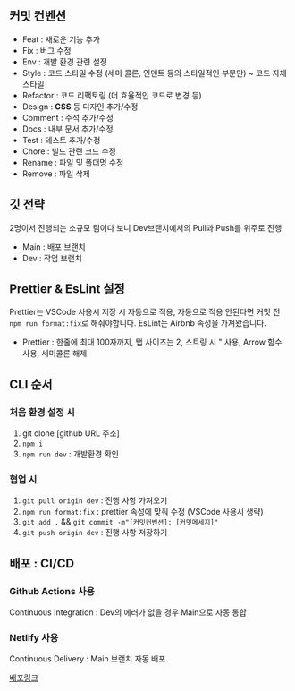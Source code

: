 ## 커밋 컨벤션

- Feat : 새로운 기능 추가
- Fix : 버그 수정
- Env : 개발 환경 관련 설정
- Style : 코드 스타일 수정 (세미 콜론, 인덴트 등의 스타일적인 부분만) ~ 코드 자체 스타일
- Refactor : 코드 리팩토링 (더 효율적인 코드로 변경 등)
- Design : **CSS** 등 디자인 추가/수정
- Comment : 주석 추가/수정
- Docs : 내부 문서 추가/수정
- Test : 테스트 추가/수정
- Chore : 빌드 관련 코드 수정
- Rename : 파일 및 폴더명 수정
- Remove : 파일 삭제

## 깃 전략

2명이서 진행되는 소규모 팀이다 보니 Dev브랜치에서의 Pull과 Push를 위주로 진행

- Main : 배포 브랜치
- Dev : 작업 브랜치

## Prettier & EsLint 설정

Prettier는 VSCode 사용시 저장 시 자동으로 적용, 자동으로 적용 안된다면 커밋 전 `npm run format:fix`로 해줘야합니다.
EsLint는 Airbnb 속성을 가져왔습니다.

- Prettier : 한줄에 최대 100자까지, 탭 사이즈는 2, 스트링 시 " 사용, Arrow 함수 사용, 세미콜론 해제

## CLI 순서

### 처음 환경 설정 시

1. git clone [github URL 주소]
2. `npm i`
3. `npm run dev` : 개발환경 확인

### 협업 시

1. `git pull origin dev` : 진행 사항 가져오기
2. `npm run format:fix` : prettier 속성에 맞춰 수정 (VSCode 사용시 생략)
3. `git add .` && `git commit -m"[커밋컨벤션]: [커밋메세지]"`
4. `git push origin dev` : 진행 사항 저장하기

## 배포 : CI/CD

### Github Actions 사용

Continuous Integration : Dev의 에러가 없을 경우 Main으로 자동 통합

### Netlify 사용

Continuous Delivery : Main 브랜치 자동 배포

[배포링크](https://summary-card-synchathon.netlify.app/)
